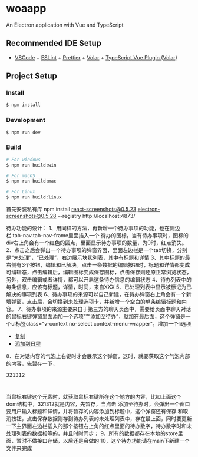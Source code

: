 # woaapp

An Electron application with Vue and TypeScript

## Recommended IDE Setup

- [VSCode](https://code.visualstudio.com/) + [ESLint](https://marketplace.visualstudio.com/items?itemName=dbaeumer.vscode-eslint) + [Prettier](https://marketplace.visualstudio.com/items?itemName=esbenp.prettier-vscode) + [Volar](https://marketplace.visualstudio.com/items?itemName=Vue.volar) + [TypeScript Vue Plugin (Volar)](https://marketplace.visualstudio.com/items?itemName=Vue.vscode-typescript-vue-plugin)

## Project Setup

### Install

```bash
$ npm install
```

### Development

```bash
$ npm run dev
```

### Build

```bash
# For windows
$ npm run build:win

# For macOS
$ npm run build:mac

# For Linux
$ npm run build:linux
```

首先安装私有库
npm install react-screenshots@0.5.23 electron-screenshots@0.5.28 --registry http://localhost:4873/

待办功能的设计：
1、用同样的方法，再新增一个待办事项的功能，也在侧边栏.tab-nav.tab-nav-frame里面插入一个 待办的图标，当有待办事项时，图标的div右上角会有一个红色的圆点，里面显示待办事项的数量，为0时，红点消失。
2、点击之后会弹出一个待办事项的弹窗界面，里面左边栏是一个tab切换，分别是“未处理”，“已处理”，右边展示块状列表，其中有标题和详情
3、其中标题的最右侧有3个按钮，编辑和已解决。点击一条数据的编辑按钮时，标题和详情都变成可编辑态，点击编辑后，编辑图标变成保存图标，点击保存则还原正常浏览状态，另外，双击编辑或者详情，都可以开启这条待办信息的编辑状态
4、待办列表中的每条信息，应该有标题，详情，时间，来自XXX
5、已处理列表中显示被标记为已解决的事项列表
6、待办事项的来源可以自己新建，在待办弹窗右上角会有一个新增弹窗，点击后，会切换到未处理选项卡，并新增一个空白的单条编辑标题和内容。
7、待办事项的来源主要来自于第三方的聊天页面中，需要给页面中聊天对话的鼠标右键弹窗里面添加一个选项“”“添加至待办”，就加在最后面，这个弹窗是一个ul标签class="v-context no-select context-menu-wrapper"，增加一个li选项<ul data-v-3103d376="" data-v-0838d42a="" tabindex="-1" role="menu" aria-hidden="false" class="v-context no-select context-menu-wrapper" style="top: 221px; left: 472px;"><li data-v-3103d376="" class=""><a data-v-3103d376="" href="javascript:;" draggable="false" data-type="msg-contextmenu-copy" class="" role="menuitem" tabindex="-1">复制</a></li><li data-v-3103d376="" class=""><a data-v-3103d376="" href="javascript:;" draggable="false" data-type="msg-contextmenu-rili-add-to-schedule" class="" role="menuitem" tabindex="-1">添加到日程</a></li></ul>
8、在对话内容的气泡上右键时才会展示这个弹窗，这时，就要获取这个气泡内部的内容，先暂存一下，<div data-v-258f5ece="" class="message-content"><div data-v-258f5ece="" class="message-body"><div data-v-258f5ece=""><div data-v-258f5ece="" item-msgid="1478761668" class="message-body-content"><!----><div data-v-258f5ece="" class="message-bg"><pre data-v-258f5ece="" class="not-current-user">321312</pre><!----></div></div><!----><!----></div><div data-v-258f5ece="" class="message-toolbar" style="width: 51px; min-height: 26px;"><!----></div></div></div>
当鼠标右键这个元素时，就获取鼠标右键所在这个地方的内容，比如上面这个dom结构中，321312就是内容，先暂存，当点击 添加至待办时，会弹出一个窗口要用户输入标题和详情，并将暂存的内容添加到标题中，这个弹窗还有保存 和取消按钮，点击保存数据则存到待办列表的未处理列表中，存在最上面，同时要更新一下主界面左边栏插入的那个按钮右上角的红点里面的待办数字，待办数字时和未处理列表的数据相等的，并且时时同步；
9，所有的数据都存在本地的store里面，暂时不做接口存储，以后还是会做的
10，这个待办功能请在main下新建一个文件来完成
